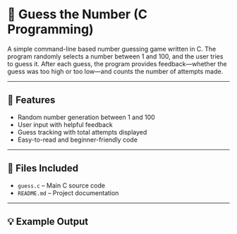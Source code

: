 # 🎯 Guess the Number (C Programming)

A simple command-line based number guessing game written in C. The program randomly selects a number between 1 and 100, and the user tries to guess it. After each guess, the program provides feedback—whether the guess was too high or too low—and counts the number of attempts made.

---

## 🚀 Features

- Random number generation between 1 and 100  
- User input with helpful feedback  
- Guess tracking with total attempts displayed  
- Easy-to-read and beginner-friendly code  

---

## 📂 Files Included

- `guess.c` – Main C source code  
- `README.md` – Project documentation  

---

## 💡 Example Output

